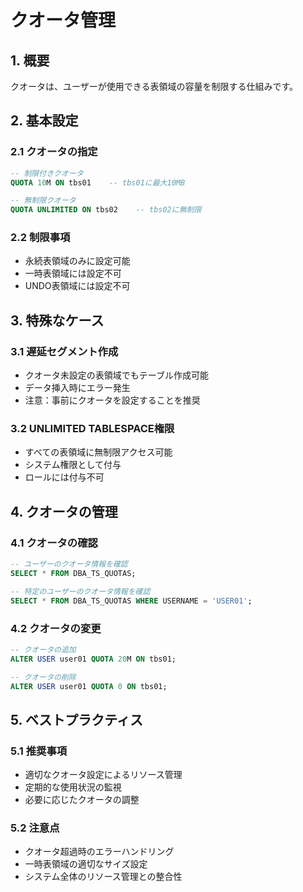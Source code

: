 # クオータ管理

## 1. 概要
クオータは、ユーザーが使用できる表領域の容量を制限する仕組みです。

## 2. 基本設定

### 2.1 クオータの指定
```sql
-- 制限付きクオータ
QUOTA 10M ON tbs01    -- tbs01に最大10MB

-- 無制限クオータ
QUOTA UNLIMITED ON tbs02    -- tbs02に無制限
```

### 2.2 制限事項
- 永続表領域のみに設定可能
- 一時表領域には設定不可
- UNDO表領域には設定不可

## 3. 特殊なケース

### 3.1 遅延セグメント作成
- クオータ未設定の表領域でもテーブル作成可能
- データ挿入時にエラー発生
- 注意：事前にクオータを設定することを推奨

### 3.2 UNLIMITED TABLESPACE権限
- すべての表領域に無制限アクセス可能
- システム権限として付与
- ロールには付与不可

## 4. クオータの管理

### 4.1 クオータの確認
```sql
-- ユーザーのクオータ情報を確認
SELECT * FROM DBA_TS_QUOTAS;

-- 特定のユーザーのクオータ情報を確認
SELECT * FROM DBA_TS_QUOTAS WHERE USERNAME = 'USER01';
```

### 4.2 クオータの変更
```sql
-- クオータの追加
ALTER USER user01 QUOTA 20M ON tbs01;

-- クオータの削除
ALTER USER user01 QUOTA 0 ON tbs01;
```

## 5. ベストプラクティス

### 5.1 推奨事項
- 適切なクオータ設定によるリソース管理
- 定期的な使用状況の監視
- 必要に応じたクオータの調整

### 5.2 注意点
- クオータ超過時のエラーハンドリング
- 一時表領域の適切なサイズ設定
- システム全体のリソース管理との整合性